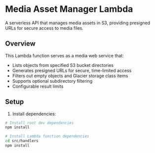 # Media Asset Manager Lambda

A serverless API that manages media assets in S3, providing presigned URLs for secure access to media files.

## Overview

This Lambda function serves as a media web service that:
- Lists objects from specified S3 bucket directories
- Generates presigned URLs for secure, time-limited access
- Filters out empty objects and Glacier storage class items
- Supports optional subdirectory filtering
- Configurable result limits

## Setup

1. Install dependencies:
```bash
# Install root dev dependencies
npm install

# Install Lambda function dependencies
cd src/handlers
npm install